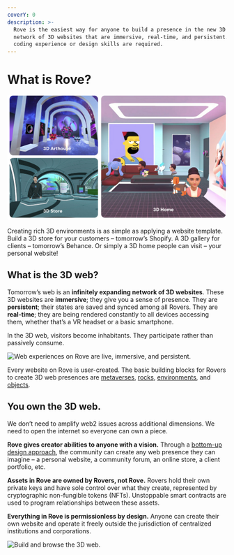 ```yaml
---
coverY: 0
description: >-
  Rove is the easiest way for anyone to build a presence in the new 3D web – a
  network of 3D websites that are immersive, real-time, and persistent. No
  coding experience or design skills are required.
---
```


# What is Rove?

![Customizable 3D website templates for any kind of web presence.](<.gitbook/assets/Screen Shot 2022-03-08 at 11.23.02 AM.png>)

Creating rich 3D environments is as simple as applying a website template. Build a 3D store for your customers – tomorrow’s Shopify. A 3D gallery for clients – tomorrow’s Behance. Or simply a 3D home people can visit – your personal website!

## What is the 3D web?

Tomorrow’s web is an **infinitely expanding network of 3D websites**. These 3D websites are **immersive**; they give you a sense of presence. They are **persistent**; their states are saved and synced among all Rovers. They are **real-time**; they are being rendered constantly to all devices accessing them, whether that’s a VR headset or a basic smartphone.

In the 3D web, visitors become inhabitants. They participate rather than passively consume.&#x20;

![Web experiences on Rove are live, immersive, and persistent.](<.gitbook/assets/image (8).png>)

Every website on Rove is user-created. The basic building blocks for Rovers to create 3D web presences are [metaverses](the-3d-web/metaverses.md), [rocks](the-3d-web/rocks/), [environments](the-3d-web/environments.md), and [objects](the-3d-web/objects.md).

## You own the 3D web.

We don’t need to amplify web2 issues across additional dimensions. We need to open the internet so everyone can own a piece.

**Rove gives creator abilities to anyone with a vision.** Through a [bottom-up design approach](https://whitepaper.rove.to/rove/the-3d-web/rocks#a-bottom-up-approach-to-nft-design), the community can create any web presence they can imagine – a personal website, a community forum, an online store, a client portfolio, etc.

**Assets in Rove are owned by Rovers, not Rove.** Rovers hold their own private keys and have sole control over what they create, represented by cryptographic non-fungible tokens (NFTs). Unstoppable smart contracts are used to program relationships between these assets.

**Everything in Rove is permissionless by design.** Anyone can create their own website and operate it freely outside the jurisdiction of centralized institutions and corporations.

![Build and browse the 3D web.](<.gitbook/assets/image (6).png>)
